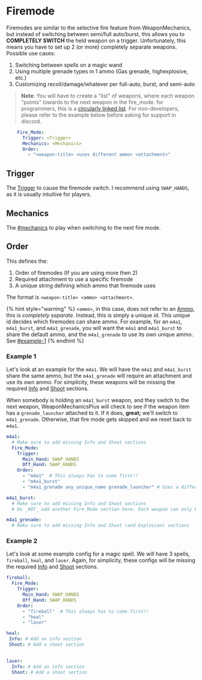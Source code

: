 # Firemode

Firemodes are similar to the selective fire feature from WeaponMechanics, but instead of switching between semi/full auto/burst, this allows you to **COMPLETELY SWITCH** the held weapon on a trigger. Unfortunately, this means you have to set up 2 (or more) completely separate weapons. Possible use cases:

1. Switching between spells on a magic wand
2. Using multiple grenade types in 1 ammo (Gas grenade, highexplosive, etc.)
3. Customizing recoil/damage/whatever per full-auto, burst, and semi-auto

> **Note**: You will have to create a "list" of weapons, where each weapon "points" towards to the next weapon in the fire\_mode. for programmers, this is a [circularly linked list](https://www.geeksforgeeks.org/circular-linked-list/). For non-developers, please refer to the example below before asking for support in discord.

```yaml
    Fire_Mode:
      Trigger: <Trigger>
      Mechanics: <Mechanics>
      Order:
        - "<weapon-title> <uses different ammo> <attachment>" 
```

## Trigger

The [Trigger](https://app.gitbook.com/s/nwFaVZ2SN7YPdxsP5G6f/trigger "mention") to cause the firemode switch. I recommend using `SWAP_HANDS`, as it is usually intuitive for players.

## Mechanics

The [#mechanics](firemode.md#mechanics "mention") to play when switching to the next fire mode.

## Order

This defines the:

1. Order of firemodes (If you are using more then 2)
2. Required attachment to use a specific firemode
3. A unique string defining which ammo that firemode uses

The format is `<weapon-title> <ammo> <attachment>`.&#x20;

{% hint style="warning" %}
`<ammo>`, in this case, does not refer to an [Ammo](https://app.gitbook.com/s/nwFaVZ2SN7YPdxsP5G6f/weapon-modules/reload/ammo "mention"), this is _completely separate_. Instead, this is simply a unique id. This unique id decides which firemodes can share ammo. For example, for an `m4a1`, `m4a1_burst`, and `m4a1_grenade`, you will want the `m4a1` and `m4a1_burst` to share the default ammo, and the `m4a1_grenade` to use its own unique ammo. See [#example-1](firemode.md#example-1 "mention")&#x20;
{% endhint %}

### Example 1

Let's look at an example for the `m4a1`. We will have the `m4a1` and `m4a1_burst` share the same ammo, but the `m4a1_grenade` will require an attachment and use its own ammo. For simplicity, these weapons will be missing the required [Info](https://app.gitbook.com/s/nwFaVZ2SN7YPdxsP5G6f/weapon-modules/info "mention") and [Shoot](https://app.gitbook.com/s/nwFaVZ2SN7YPdxsP5G6f/weapon-modules/shoot "mention") sections.&#x20;

When somebody is holding an `m4a1_burst` weapon, and they switch to the next weapon, WeaponMechanicsPlus will check to see if the weapon item has a `grenade_launcher` attached to it. If it does, **great;** we'll switch to `m4a1_grenade`. Otherwise, that fire mode gets skipped and we reset back to `m4a1`.&#x20;

```yaml
m4a1:
  # Make sure to add missing Info and Shoot sections
  Fire_Mode:
    Trigger:
      Main_Hand: SWAP_HANDS
      Off_Hand: SWAP_HANDS
    Order:
      - "m4a1"  # This always has to come first!!
      - "m4a1_burst"  
      - "m4a1_grenade any_unique_name grenade_launcher" # Uses a different ammo then the rest, and requires the grenade launcher attachment

m4a1_burst:
  # Make sure to add missing Info and Shoot sections
  # Do _NOT_ add another Fire_Mode section here. Each weapon can only be a part of 1.

m4a1_grenade:
  # Make sure to add missing Info and Shoot (and Explosion) sections 
```

### Example 2

Let's look at some example config for a magic spell. We will have 3 spells, `fireball`, `heal`, and `laser`. Again, for simplicity, these configs will be missing the required [Info](https://app.gitbook.com/s/nwFaVZ2SN7YPdxsP5G6f/weapon-modules/info "mention") and [Shoot](https://app.gitbook.com/s/nwFaVZ2SN7YPdxsP5G6f/weapon-modules/shoot "mention") sections.&#x20;

```yaml
fireball:
  Fire_Mode:
    Trigger:
      Main_Hand: SWAP_HANDS
      Off_Hand: SWAP_HANDS
    Order:
      - "fireball"  # This always has to come first!!
      - "heal"
      - "laser"

heal:
 Info: # Add an info section
 Shoot: # Add a shoot section
 

laser:
  Info: # Add an info section
  Shoot: # Add a shoot section
```
